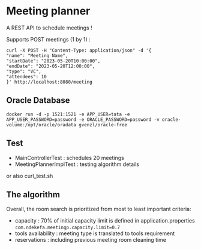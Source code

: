 # Meeting planner

A REST API to schedule meetings !

Supports POST meetings (1 by 1) :
```
curl -X POST -H "Content-Type: application/json" -d '{
"name": "Meeting Name",
"startDate": "2023-05-20T10:00:00",
"endDate": "2023-05-20T12:00:00",
"type": "VC",
"attendees": 10
}' http://localhost:8080/meeting
```

## Oracle Database
``
docker run -d -p 1521:1521 -e APP_USER=tata -e APP_USER_PASSWORD=password -e ORACLE_PASSWORD=password -v oracle-volume:/opt/oracle/oradata gvenzl/oracle-free
``
## Test

- MainControllerTest : schedules 20 meetings
- MeetingPlannerImplTest : testing algorithm details

or also curl_test.sh

## The algorithm

Overall, the room search is prioritized from most to least important criteria:
* capacity : 70% of initial capacity limit is defined in application.properties `com.ndekefa.meetingp.capacity.limit=0.7`
* tools availability : meeting type is translated to tools requirement
* reservations : including previous meeting room cleaning time
